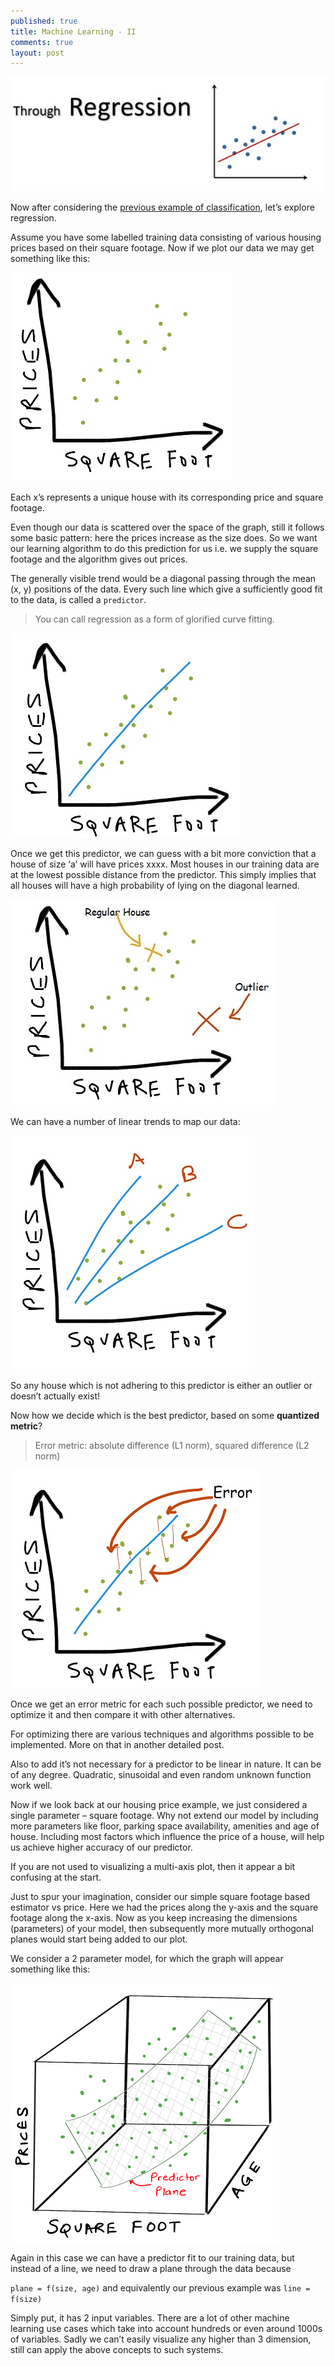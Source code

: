 ```yaml
---
published: true
title: Machine Learning - II
comments: true
layout: post
---
```

![](/images/ml_regression.JPG)  	

Now after considering the [previous example of classification](https://mandroid6.github.io/2017/04/03/Machine-Learning-Classification/), let’s explore regression.  

Assume you have some labelled training data consisting of various housing prices based on their square footage. Now if we plot our data we may get something like this:

![](/images/regress1.JPG)  	

Each x’s represents a unique house with its corresponding price and square footage.  

Even though our data is scattered over the space of the graph, still it follows some basic pattern: here the prices increase as the size does. So we want our learning algorithm to do this prediction for us i.e. we supply the square footage and the algorithm gives out prices.

The generally visible trend would be a diagonal passing through the mean (x, y) positions of the data. Every such line which give a sufficiently good fit to the data, is called a ```predictor```.  

> You can call regression as a form of glorified curve fitting.  

![](/images/regress2.JPG)  

Once we get this predictor, we can guess with a bit more conviction that a house of size ‘a’ will have prices xxxx. Most houses in our training data are at the lowest possible distance from the predictor. This simply implies that all houses will have a high probability of lying on the diagonal learned.  

![](/images/regress4.JPG)  

We can have a number of linear trends to map our data:  

![](/images/regress5.JPG) 

So any house which is not adhering to this predictor is either an outlier or doesn’t actually exist!  

Now how we decide which is the best predictor, based on some <b>quantized metric</b>?

>Error metric: absolute difference (L1 norm), squared difference (L2 norm)  

![](/images/regress7.JPG) 

Once we get an error metric for each such possible predictor, we need to optimize it and then compare it with other alternatives. 

For optimizing there are various techniques and algorithms possible to be implemented. More on that in another detailed post.  

Also to add it’s not necessary for a predictor to be linear in nature. It can be of any degree. Quadratic, sinusoidal and even random unknown function work well. 

Now if we look back at our housing price example, we just considered a single parameter – square footage. Why not extend our model by including more parameters like floor, parking space availability, amenities and age of house. Including most factors which influence the price of a house, will help us achieve higher accuracy of our predictor.  

If you are not used to visualizing a multi-axis plot, then it appear a bit confusing at the start.

Just to spur your imagination, consider our simple square footage based estimator vs price. Here we had the prices along the y-axis and the square footage along the x-axis. Now as you keep increasing the dimensions (parameters) of your model, then subsequently more mutually orthogonal planes would start being added to our plot.  

We consider a 2 parameter model, for which the graph will appear something like this:

![](/images/regress8.png) 

Again in this case we can have a predictor fit to our training data, but instead of a line, we need to draw a plane through the data because  

```plane = f(size, age)``` and equivalently our previous example was ```line = f(size)```  

Simply put, it has 2 input variables. There are a lot of other machine learning use cases which take into account hundreds or even around 1000s of variables. Sadly we can’t easily visualize any higher than 3 dimension, still can apply the above concepts to such systems.

